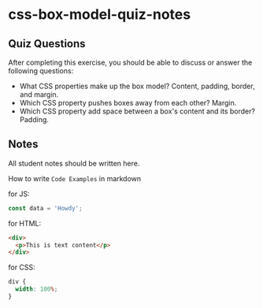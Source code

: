 # css-box-model-quiz-notes

## Quiz Questions

After completing this exercise, you should be able to discuss or answer the following questions:

- What CSS properties make up the box model?
  Content, padding, border, and margin.
- Which CSS property pushes boxes away from each other?
  Margin.
- Which CSS property add space between a box's content and its border?
  Padding.

## Notes

All student notes should be written here.

How to write `Code Examples` in markdown

for JS:

```javascript
const data = 'Howdy';
```

for HTML:

```html
<div>
  <p>This is text content</p>
</div>
```

for CSS:

```css
div {
  width: 100%;
}
```
